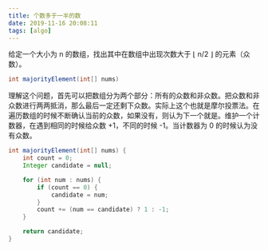 ```yaml
---
title: 个数多于一半的数 
date: 2019-11-16 20:08:11
tags: [algo]
---
```

给定一个大小为 n 的数组，找出其中在数组中出现次数大于 ⌊ n/2 ⌋ 的元素（众数）。

```java
int majorityElement(int[] nums)
```

理解这个问题，首先可以把数组分为两个部分：所有的众数和非众数。把众数和非众数进行两两抵消，那么最后一定还剩下众数。实际上这个也就是摩尔投票法。在遍历数组的时候不断确认当前的众数，如果没有，则认为下一个就是。维护一个计数器，在遇到相同的时候给众数 +1，不同的时候 -1。当计数器为 0 的时候认为没有众数。

```java
int majorityElement(int[] nums) {
    int count = 0;
    Integer candidate = null;

    for (int num : nums) {
        if (count == 0) {
            candidate = num;
        }
        count += (num == candidate) ? 1 : -1;
    }

    return candidate;
}
```